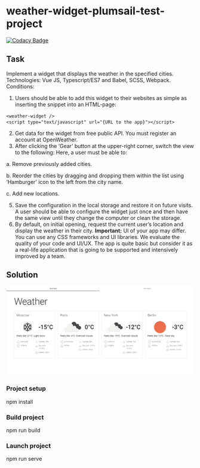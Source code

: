 # weather-widget-plumsail-test-project
[![Codacy Badge](https://app.codacy.com/project/badge/Grade/5686120d69134a4ca457465b8d0ba112)](https://www.codacy.com/gh/michaellux/weather-widget-plumsail-test-project/dashboard?utm_source=github.com&amp;utm_medium=referral&amp;utm_content=michaellux/weather-widget-plumsail-test-project&amp;utm_campaign=Badge_Grade)
## Task
Implement a widget that displays the weather in the specified cities. 
Technologies: Vue JS, Typescript/ES7 and Babel, SCSS, Webpack. 
Conditions: 
1. Users should be able to add this widget to their websites as simple as inserting the snippet into 
an HTML-page: 
```
<weather-widget /> 
<script type="text/javascript" url="{URL to the app}"></script> 
```


2. Get data for the widget from free public API. You must register an account at OpenWeather.
3. After clicking the ‘Gear’ button at the upper-right corner, switch the view to the following: 
Here, a user must be able to:

a. Remove previously added cities. 

b. Reorder the cities by dragging and dropping them within the list using ‘Hamburger’ icon 
to the left from the city name. 

c. Add new locations.

5. Save the configuration in the local storage and restore it on future visits. A user should be able 
to configure the widget just once and then have the same view until they change the computer 
or clean the storage. 
6. By default, on initial opening, request the current user’s location and display the weather in 
their city. 
**Important:** UI of your app may differ. You can use any CSS frameworks and UI libraries. We evaluate the 
quality of your code and UI/UX. The app is quite basic but consider it as a real-life application that is 
going to be supported and intensively improved by a team.

## Solution
![Скриншот программы](./weather-widget_screenshot.png)
### Project setup
npm install
### Build project
npm run build
### Launch project
npm run serve
